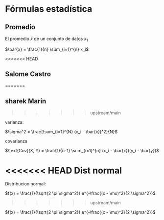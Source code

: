 # Fórmulas estadística



## Promedio


El promedio $\bar{x}$ de un conjunto de datos $x_1$

$\bar{x} = \frac{1}{n} \sum_{i=1}^{n} x_i$


<<<<<<< HEAD
## Salome Castro
=======
## sharek Marin
>>>>>>> upstream/main

varianza:

$\sigma^2 = \frac{\sum_{i=1}^{N} (x_i - \bar{x})^2}{N}$

covarianza 

$\text{Cov}(X, Y) = \frac{1}{n-1} \sum_{i=1}^{n} (x_i - \bar{x})(y_i - \bar{y})$

<<<<<<< HEAD
Dist normal 
=======
Distribucion normal:

$f(x) = \frac{1}{\sqrt{2 \pi \sigma^2}} e^{-\frac{(x - \mu)^2}{2 \sigma^2}}$
>>>>>>> upstream/main

$f(x) = \frac{1}{\sqrt{2 \pi \sigma^2}} e^{-\frac{(x - \mu)^2}{2 \sigma^2}}$
